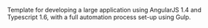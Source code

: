 Template for developing a large application using AngularJS 1.4 and Typescript 1.6, with a full automation process set-up using Gulp.
